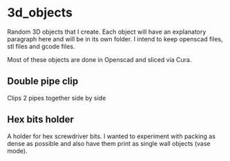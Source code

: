 # 3d_objects

Random 3D objects that I create. Each object will have an explanatory paragraph here and will be in its own folder. I intend to keep openscad files, stl files and gcode files.

Most of these objects are done in Openscad and sliced via Cura.

## Double pipe clip

Clips 2 pipes together side by side

## Hex bits holder

A holder for hex screwdriver bits. I wanted to experiment with packing as dense as possible and also have them print as single wall objects (vase mode).
